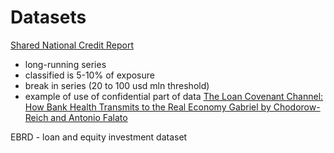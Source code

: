 # Datasets


[Shared National Credit Report](https://www.occ.treas.gov/publications-and-resources/publications/shared-national-credit-report/files/shared-national-credit-report-2019.html)

- long-running series 
- classified is 5-10% of exposure
- break in series (20 to 100 usd mln threshold)
- example of use of confidential part of data [The Loan Covenant Channel: How Bank Health Transmits to the Real Economy Gabriel by Chodorow-Reich and Antonio Falato](https://scholar.harvard.edu/files/chodorow-reich/files/covenant_channel.pdf)


EBRD - loan and equity investment dataset




